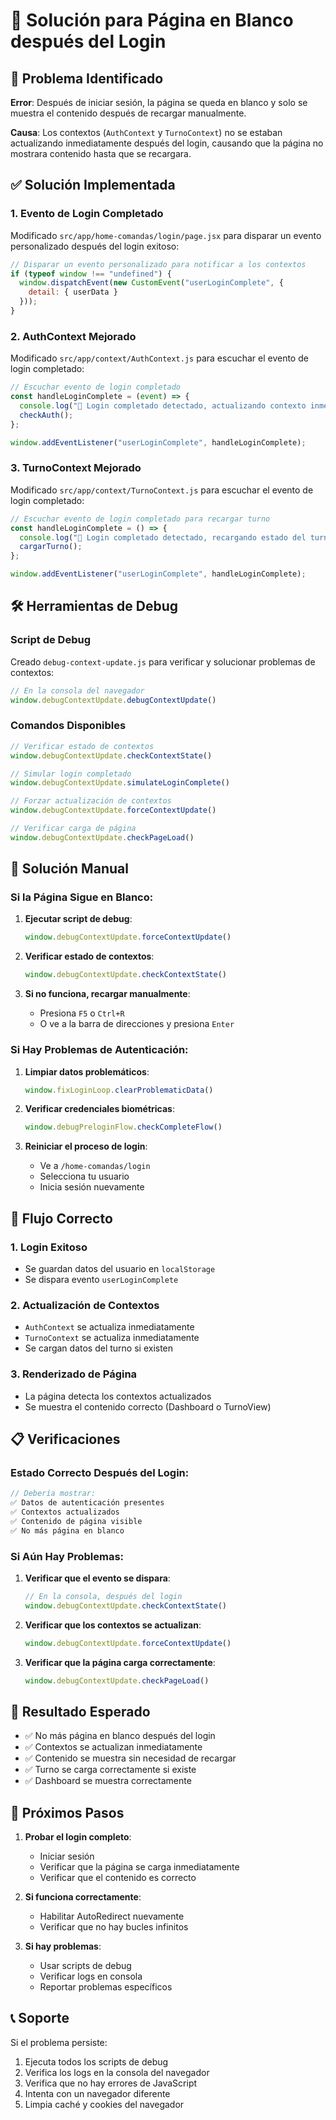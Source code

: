 # 🔧 Solución para Página en Blanco después del Login

## 🚨 Problema Identificado

**Error**: Después de iniciar sesión, la página se queda en blanco y solo se muestra el contenido después de recargar manualmente.

**Causa**: Los contextos (`AuthContext` y `TurnoContext`) no se estaban actualizando inmediatamente después del login, causando que la página no mostrara contenido hasta que se recargara.

## ✅ Solución Implementada

### **1. Evento de Login Completado**

Modificado `src/app/home-comandas/login/page.jsx` para disparar un evento personalizado después del login exitoso:

```javascript
// Disparar un evento personalizado para notificar a los contextos
if (typeof window !== "undefined") {
  window.dispatchEvent(new CustomEvent("userLoginComplete", {
    detail: { userData }
  }));
}
```

### **2. AuthContext Mejorado**

Modificado `src/app/context/AuthContext.js` para escuchar el evento de login completado:

```javascript
// Escuchar evento de login completado
const handleLoginComplete = (event) => {
  console.log("🔄 Login completado detectado, actualizando contexto inmediatamente");
  checkAuth();
};

window.addEventListener("userLoginComplete", handleLoginComplete);
```

### **3. TurnoContext Mejorado**

Modificado `src/app/context/TurnoContext.js` para escuchar el evento de login completado:

```javascript
// Escuchar evento de login completado para recargar turno
const handleLoginComplete = () => {
  console.log("🔄 Login completado detectado, recargando estado del turno");
  cargarTurno();
};

window.addEventListener("userLoginComplete", handleLoginComplete);
```

## 🛠️ Herramientas de Debug

### **Script de Debug**

Creado `debug-context-update.js` para verificar y solucionar problemas de contextos:

```javascript
// En la consola del navegador
window.debugContextUpdate.debugContextUpdate()
```

### **Comandos Disponibles**

```javascript
// Verificar estado de contextos
window.debugContextUpdate.checkContextState()

// Simular login completado
window.debugContextUpdate.simulateLoginComplete()

// Forzar actualización de contextos
window.debugContextUpdate.forceContextUpdate()

// Verificar carga de página
window.debugContextUpdate.checkPageLoad()
```

## 🔧 Solución Manual

### **Si la Página Sigue en Blanco:**

1. **Ejecutar script de debug**:
   ```javascript
   window.debugContextUpdate.forceContextUpdate()
   ```

2. **Verificar estado de contextos**:
   ```javascript
   window.debugContextUpdate.checkContextState()
   ```

3. **Si no funciona, recargar manualmente**:
   - Presiona `F5` o `Ctrl+R`
   - O ve a la barra de direcciones y presiona `Enter`

### **Si Hay Problemas de Autenticación:**

1. **Limpiar datos problemáticos**:
   ```javascript
   window.fixLoginLoop.clearProblematicData()
   ```

2. **Verificar credenciales biométricas**:
   ```javascript
   window.debugPreloginFlow.checkCompleteFlow()
   ```

3. **Reiniciar el proceso de login**:
   - Ve a `/home-comandas/login`
   - Selecciona tu usuario
   - Inicia sesión nuevamente

## 🎯 Flujo Correcto

### **1. Login Exitoso**
- Se guardan datos del usuario en `localStorage`
- Se dispara evento `userLoginComplete`

### **2. Actualización de Contextos**
- `AuthContext` se actualiza inmediatamente
- `TurnoContext` se actualiza inmediatamente
- Se cargan datos del turno si existen

### **3. Renderizado de Página**
- La página detecta los contextos actualizados
- Se muestra el contenido correcto (Dashboard o TurnoView)

## 📋 Verificaciones

### **Estado Correcto Después del Login:**

```javascript
// Debería mostrar:
✅ Datos de autenticación presentes
✅ Contextos actualizados
✅ Contenido de página visible
✅ No más página en blanco
```

### **Si Aún Hay Problemas:**

1. **Verificar que el evento se dispara**:
   ```javascript
   // En la consola, después del login
   window.debugContextUpdate.checkContextState()
   ```

2. **Verificar que los contextos se actualizan**:
   ```javascript
   window.debugContextUpdate.forceContextUpdate()
   ```

3. **Verificar que la página carga correctamente**:
   ```javascript
   window.debugContextUpdate.checkPageLoad()
   ```

## 🚀 Resultado Esperado

- ✅ No más página en blanco después del login
- ✅ Contextos se actualizan inmediatamente
- ✅ Contenido se muestra sin necesidad de recargar
- ✅ Turno se carga correctamente si existe
- ✅ Dashboard se muestra correctamente

## 🔄 Próximos Pasos

1. **Probar el login completo**:
   - Iniciar sesión
   - Verificar que la página se carga inmediatamente
   - Verificar que el contenido es correcto

2. **Si funciona correctamente**:
   - Habilitar AutoRedirect nuevamente
   - Verificar que no hay bucles infinitos

3. **Si hay problemas**:
   - Usar scripts de debug
   - Verificar logs en consola
   - Reportar problemas específicos

## 📞 Soporte

Si el problema persiste:

1. Ejecuta todos los scripts de debug
2. Verifica los logs en la consola del navegador
3. Verifica que no hay errores de JavaScript
4. Intenta con un navegador diferente
5. Limpia caché y cookies del navegador
